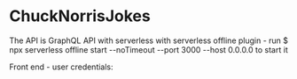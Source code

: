 # ChuckNorrisJokes
The API is GraphQL API with serverless with serverless offline plugin
              - run $ npx serverless offline start --noTimeout --port 3000 --host 0.0.0.0 to start it
              
Front end - user credentials: 

              
              
